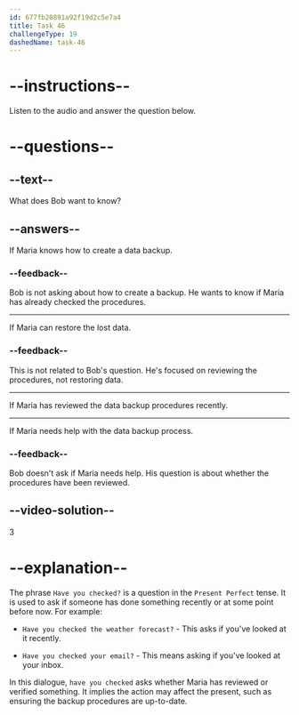 ```yaml
---
id: 677fb20891a92f19d2c5e7a4
title: Task 46
challengeType: 19
dashedName: task-46
---
```


<!-- (Audio) Bob: Hi Maria, have you checked our data backup procedures recently? -->

# --instructions--

Listen to the audio and answer the question below.

# --questions--

## --text--

What does Bob want to know?

## --answers--

If Maria knows how to create a data backup.

### --feedback--

Bob is not asking about how to create a backup. He wants to know if Maria has already checked the procedures.

---

If Maria can restore the lost data.

### --feedback--

This is not related to Bob's question. He's focused on reviewing the procedures, not restoring data.

---

If Maria has reviewed the data backup procedures recently.

---

If Maria needs help with the data backup process.

### --feedback--

Bob doesn't ask if Maria needs help. His question is about whether the procedures have been reviewed.

## --video-solution--

3

# --explanation--

The phrase `Have you checked?` is a question in the `Present Perfect` tense. It is used to ask if someone has done something recently or at some point before now. For example:

- `Have you checked the weather forecast?` - This asks if you've looked at it recently.

- `Have you checked your email?` - This means asking if you've looked at your inbox.

In this dialogue, `have you checked` asks whether Maria has reviewed or verified something. It implies the action may affect the present, such as ensuring the backup procedures are up-to-date.
